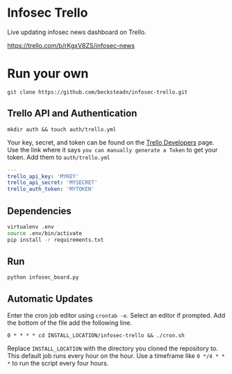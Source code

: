 # Infosec Trello
Live updating infosec news dashboard on Trello.

https://trello.com/b/rKgxV8ZS/infosec-news

# Run your own

`git clone https://github.com/becksteadn/infosec-trello.git`

## Trello API and Authentication

`mkdir auth && touch auth/trello.yml`

Your key, secret, and token can be found on the [Trello Developers](https://trello.com/app-key) page. Use the link where it says `you can manually generate a Token` to get your token. Add them to `auth/trello.yml`

```yaml
---
trello_api_key: 'MYKEY'
trello_api_secret: 'MYSECRET'
trello_auth_token: 'MYTOKEN'
```

## Dependencies
```bash
virtualenv .env
source .env/bin/activate
pip install -r requirements.txt
```

## Run

`python infosec_board.py`

## Automatic Updates

Enter the cron job editor using `crontab -e`. Select an editor if prompted. Add the bottom of the file add the following line.

`0 * * * * cd INSTALL_LOCATION/infosec-trello && ./cron.sh`

Replace `INSTALL_LOCATION` with the directory you cloned the repository to. This default job runs every hour on the hour. Use a timeframe like `0 */4 * * *` to run the script every four hours.
